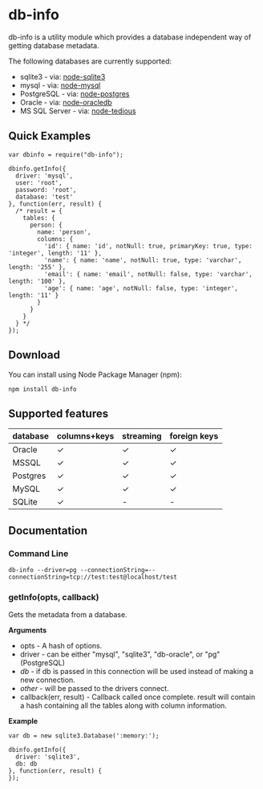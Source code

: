 # db-info

db-info is a utility module which provides a database independent way of
getting database metadata.

The following databases are currently supported:

 * sqlite3 - via: [node-sqlite3](https://github.com/developmentseed/node-sqlite3)
 * mysql - via: [node-mysql](https://github.com/felixge/node-mysql)
 * PostgreSQL - via: [node-postgres](https://github.com/brianc/node-postgres)
 * Oracle - via: [node-oracledb](https://github.com/oracle/node-oracledb)
 * MS SQL Server - via: [node-tedious](https://github.com/pekim/tedious)

## Quick Examples

    var dbinfo = require("db-info");

    dbinfo.getInfo({
      driver: 'mysql',
      user: 'root',
      password: 'root',
      database: 'test'
    }, function(err, result) {
      /* result = {
        tables: {
          person: {
            name: 'person',
            columns: {
              'id': { name: 'id', notNull: true, primaryKey: true, type: 'integer', length: '11' },
              'name': { name: 'name', notNull: true, type: 'varchar', length: '255' },
              'email': { name: 'email', notNull: false, type: 'varchar', length: '100' },
              'age': { name: 'age', notNull: false, type: 'integer', length: '11' }
            }
          }
        }
      } */
    });

## Download

You can install using Node Package Manager (npm):

    npm install db-info

## Supported features

|**database**|**columns+keys**|**streaming**|**foreign keys**|
|------------|-------------|-------------|----------------|
|Oracle|✓|✓|✓|
|MSSQL|✓|✓|✓|
|Postgres|✓|✓|✓|
|MySQL|✓|✓|✓|
|SQLite|✓|-|-|

## Documentation

### Command Line

    db-info --driver=pg --connectionString=--connectionString=tcp://test:test@localhost/test

### getInfo(opts, callback)

Gets the metadata from a database.

__Arguments__

 * opts - A hash of options.
  * driver - can be either "mysql", "sqlite3", "db-oracle", or "pg" (PostgreSQL)
  * _db_ - if db is passed in this connection will be used instead of making a new connection.
  * _other_ - will be passed to the drivers connect.
 * callback(err, result) - Callback called once complete. result will contain a hash containing all the tables
   along with column information.

__Example__

    var db = new sqlite3.Database(':memory:');

    dbinfo.getInfo({
      driver: 'sqlite3',
      db: db
    }, function(err, result) {
    });
